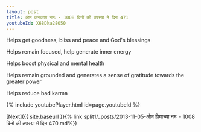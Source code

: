 ```yaml
---
layout: post
title: ओम कनकाय नमः - 1008 दिनों की तपस्या में दिन 471
youtubeId: X68Dka28O50
---
```

 
 
Helps get goodness, bliss and peace and God's blessings
 
Helps remain focused, help generate inner energy 
 
Helps boost physical and mental health 
 
Helps remain grounded and generates a sense of gratitude towards the greater power 
 
Helps reduce bad karma
 
 
 
 


{% include youtubePlayer.html id=page.youtubeId %}
 
[Next]({{ site.baseurl }}{% link  split1/_posts/2013-11-05-ओम प्रियाच्या नमः - 1008 दिनों की तपस्या में दिन 470.md%})
 
